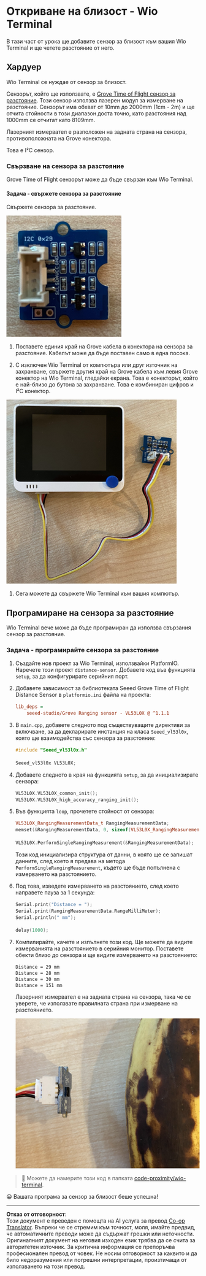 <!--
CO_OP_TRANSLATOR_METADATA:
{
  "original_hash": "288aebb0c59f7be1d2719b8f9660a313",
  "translation_date": "2025-08-28T08:27:31+00:00",
  "source_file": "4-manufacturing/lessons/4-trigger-fruit-detector/wio-terminal-proximity.md",
  "language_code": "bg"
}
-->
# Откриване на близост - Wio Terminal

В тази част от урока ще добавите сензор за близост към вашия Wio Terminal и ще четете разстояние от него.

## Хардуер

Wio Terminal се нуждае от сензор за близост.

Сензорът, който ще използвате, е [Grove Time of Flight сензор за разстояние](https://www.seeedstudio.com/Grove-Time-of-Flight-Distance-Sensor-VL53L0X.html). Този сензор използва лазерен модул за измерване на разстояние. Сензорът има обхват от 10mm до 2000mm (1cm - 2m) и ще отчита стойности в този диапазон доста точно, като разстояния над 1000mm се отчитат като 8109mm.

Лазерният измервател е разположен на задната страна на сензора, противоположната на Grove конектора.

Това е I²C сензор.

### Свързване на сензора за разстояние

Grove Time of Flight сензорът може да бъде свързан към Wio Terminal.

#### Задача - свържете сензора за разстояние

Свържете сензора за разстояние.

![Grove Time of Flight сензор](../../../../../translated_images/grove-time-of-flight-sensor.d82ff2165bfded9f485de54d8d07195a6270a602696825fca19f629ddfe94e86.bg.png)

1. Поставете единия край на Grove кабела в конектора на сензора за разстояние. Кабелът може да бъде поставен само в една посока.

1. С изключен Wio Terminal от компютъра или друг източник на захранване, свържете другия край на Grove кабела към левия Grove конектор на Wio Terminal, гледайки екрана. Това е конекторът, който е най-близо до бутона за захранване. Това е комбиниран цифров и I²C конектор.

![Grove Time of Flight сензор, свързан към левия конектор](../../../../../translated_images/wio-time-of-flight-sensor.c4c182131d2ea73df67febd004dc0313d271013d016be9c47e7da4d77c6c20a8.bg.png)

1. Сега можете да свържете Wio Terminal към вашия компютър.

## Програмиране на сензора за разстояние

Wio Terminal вече може да бъде програмиран да използва свързания сензор за разстояние.

### Задача - програмирайте сензора за разстояние

1. Създайте нов проект за Wio Terminal, използвайки PlatformIO. Наречете този проект `distance-sensor`. Добавете код във функцията `setup`, за да конфигурирате серийния порт.

1. Добавете зависимост за библиотеката Seeed Grove Time of Flight Distance Sensor в `platformio.ini` файла на проекта:

    ```ini
    lib_deps =
        seeed-studio/Grove Ranging sensor - VL53L0X @ ^1.1.1
    ```

1. В `main.cpp`, добавете следното под съществуващите директиви за включване, за да декларирате инстанция на класа `Seeed_vl53l0x`, която ще взаимодейства със сензора за разстояние:

    ```cpp
    #include "Seeed_vl53l0x.h"
    
    Seeed_vl53l0x VL53L0X;
    ```

1. Добавете следното в края на функцията `setup`, за да инициализирате сензора:

    ```cpp
    VL53L0X.VL53L0X_common_init();
    VL53L0X.VL53L0X_high_accuracy_ranging_init();
    ```

1. Във функцията `loop`, прочетете стойност от сензора:

    ```cpp
    VL53L0X_RangingMeasurementData_t RangingMeasurementData;
    memset(&RangingMeasurementData, 0, sizeof(VL53L0X_RangingMeasurementData_t));

    VL53L0X.PerformSingleRangingMeasurement(&RangingMeasurementData);
    ```

    Този код инициализира структура от данни, в която ще се запишат данните, след което я предава на метода `PerformSingleRangingMeasurement`, където ще бъде попълнена с измерването на разстоянието.

1. Под това, изведете измерването на разстоянието, след което направете пауза за 1 секунда:

    ```cpp
    Serial.print("Distance = ");
    Serial.print(RangingMeasurementData.RangeMilliMeter);
    Serial.println(" mm");

    delay(1000);
    ```

1. Компилирайте, качете и изпълнете този код. Ще можете да видите измерванията на разстоянието в серийния монитор. Поставете обекти близо до сензора и ще видите измерването на разстоянието:

    ```output
    Distance = 29 mm
    Distance = 28 mm
    Distance = 30 mm
    Distance = 151 mm
    ```

    Лазерният измервател е на задната страна на сензора, така че се уверете, че използвате правилната страна при измерване на разстоянието.

    ![Лазерният измервател на задната страна на сензора, насочен към банан](../../../../../translated_images/time-of-flight-banana.079921ad8b1496e4525dc26b4cdc71a076407aba3e72ba113ba2e38febae92c5.bg.png)

> 💁 Можете да намерите този код в папката [code-proximity/wio-terminal](../../../../../4-manufacturing/lessons/4-trigger-fruit-detector/code-proximity/wio-terminal).

😀 Вашата програма за сензор за близост беше успешна!

---

**Отказ от отговорност**:  
Този документ е преведен с помощта на AI услуга за превод [Co-op Translator](https://github.com/Azure/co-op-translator). Въпреки че се стремим към точност, моля, имайте предвид, че автоматичните преводи може да съдържат грешки или неточности. Оригиналният документ на неговия изходен език трябва да се счита за авторитетен източник. За критична информация се препоръчва професионален превод от човек. Не носим отговорност за каквито и да било недоразумения или погрешни интерпретации, произтичащи от използването на този превод.